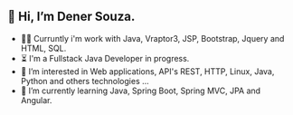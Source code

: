 ## 👋 Hi, I’m Dener Souza.



- 👨‍💻 Curruntly i'm work with Java, Vraptor3, JSP, Bootstrap, Jquery and HTML, SQL.
- ⏳ I'm a Fullstack Java Developer in progress.
- 👀 I’m interested in Web applications, API's REST, HTTP, Linux, Java, Python and others technologies ... 
- 🌱 I’m currently learning Java, Spring Boot, Spring MVC, JPA and Angular.



